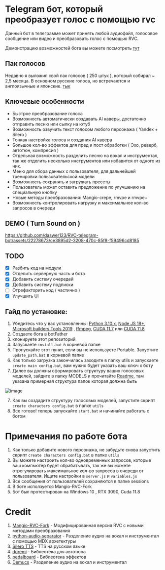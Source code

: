 # Telegram бот, который преобразует голос с помощью rvc

Данный бот в телеграмме может принять любой аудиофайл, голосовое сообщение или видео и преобразовать голос с помощью RVC. 

Демонстрацию возможностей бота вы можете посмотреть [тут](https://t.me/mister_parodist_rvc_bot)

## Пак голосов
Недавно я выложил свой пак голосов ( 250 штук ), который собирал ~ 2,5 месяца. В основном русские голоса, но встречаются и англоязычные и японские.
[тык](https://huggingface.co/daswer123/RVC-big-ru-voice-pack/tree/main)

## Ключевые особенности
- Быстрое преобразование голоса
- Возможность автоматически создавать AI каверы, достаточно отправить песню или сылку на ютуб
- Возможность озвучить текст голосом любого персонажа ( Yandex + Silero )
- Тонкая настройка голоса и создания AI кавера
- Большое кол-во эффектов для пред и пост обработки ( Эхо, реверб, автотюн, компресия )
- Отдельная возможность разделить песню на вокал и инструментал, так же отделить несколько инструментов или избавится от одного из них.
- Меню для сбора данных с пользователя, для дальнейшей тренировки пользовательской модели
- Возможность сохранять и загружать пресеты
- Пользователь может оставить предложение по улучшению на специальную кнопку
- Новые методы преобразования: Mangio-crepe, rmvpe и rmvpe+
- Возможность контролировать нагрузку и максимальное кол-во запросов в очереди

## DEMO ( Turn Sound on )

https://github.com/daswer123/RVC-telegram-bot/assets/22278673/ce3895d2-3208-470c-85f8-f59496cd8185

## TODO
- [x] Разбить код на модули
- [x] Отделить серверную часть и бота
- [x] Добавить систему очередей
- [x] Добавить систему подписки
- [ ] Отрефакторить код ( частично )
- [x] Улучшить UI

## Гайд по установке:
1) Убедитесь что у вас установленны: [Python 3.10.x](https://www.python.org/downloads/release/python-3109/), [Node JS 18+](https://nodejs.org/dist/v18.16.1/node-v18.16.1-x64.msi), [Microsoft builders Tools 2019](https://visualstudio.microsoft.com/ru/visual-cpp-build-tools/) , [ffmpeg](https://ffmpeg.org/), [CUDA 11.7](https://developer.download.nvidia.com/compute/cuda/11.7.0/local_installers/cuda_11.7.0_516.01_windows.exe) или [CUDA 11.8](https://developer.download.nvidia.com/compute/cuda/11.8.0/local_installers/cuda_11.8.0_522.06_windows.exe)
2) Создаете бота в botFather
3) клонируете этот репозиторий
4) Запускаете `install.bat` в корневой папке
5) Пропускайте этот пункт, если вы не используете Portable. Запустите `update_path.bat` в корневой папке
6) Как только загрузка закончилась заходите в папку utils и запускаете `create main config.bat`, вам нужно будет указать ваш ключ к боту
6) Далее вы должны сформировать структуру ваших голосовых моделей, зайдите в папку MODELS и прочитайте [Readme](https://github.com/daswer123/tg_rvc_bot/tree/main/MODELS#readme), там указана примерная структура папок которая должна быть
   
![image](https://github.com/daswer123/tg_rvc_bot/assets/22278673/713ed830-cf18-4e3f-a4bf-6812b7d3dcdd)

7) Как вы создадите структуру голосовых моделей, запустите скрипт `create characters config.bat` в папке `utils`
8) Все готово! теперь запускайте `start.bat` и начинайте работать с ботом

# Примечания по работе бота
1) Как только добавите нового персонажа,  не забудьте снова запустить скрипт `create characters config.bat` в папке `utils`
2) Вы можете настроить кол-во одновременных запросов, которые ваш компьютер будет обрабатывать, так же вы можете отрегулировать максимальное кол-во запросов в очереди от пользователя. Ищите настройки в `server.js` и `variables.js`
3) Все сообщения от пользователей сохраняются в папке sessions
4) В боте исползуется Mangio-RVC-Fork
5) Бот был протестирован на Windows 10 , RTX 3090, Cuda 11.8

# Credit

1) [Mangio-RVC-Fork](https://github.com/Mangio621/Mangio-RVC-Fork) - Модифицированная версия RVC с новыми методами преобразования
2) [python-audio-separator](https://github.com/karaokenerds/python-audio-separator) - Разделение аудио на вокал и инструментал с помощью MDX архетектуры
3) [Silero TTS](https://github.com/snakers4/silero-models) - TTS на русском языке
4) [doremi](https://github.com/jpmchargue/doremi) - Библеотека для автотюна
5) [pedalboard](https://github.com/spotify/pedalboard) - Библеотека эффектов
6) [Demucs](https://github.com/facebookresearch/demucs) - Разделение аудио на вокал и инструментал

